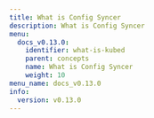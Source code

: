 ```yaml
---
title: What is Config Syncer
description: What is Config Syncer
menu:
  docs_v0.13.0:
    identifier: what-is-kubed
    parent: concepts
    name: What is Config Syncer
    weight: 10
menu_name: docs_v0.13.0
info:
  version: v0.13.0
---
```


